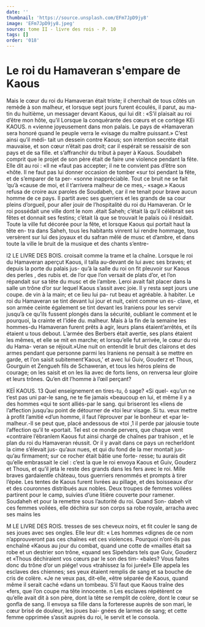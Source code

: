 ```yaml
---
date: ''
thumbnail: 'https://source.unsplash.com/EFm7JpD9jy8'
image: 'EFm7JpD9jy8.jpeg'
source: tome II - livre des rois - P. 10
tags: []
order: '018'
---
```


# Le roi du Hamaveran s'empare de Kaous

Mais le cœur du roi du Hamaveran était triste; il cherchait de tous côtés un remède à son malheur,
et lorsque sept jours furent écoulés, il parut, au ma-
tin du huitième, un messager devant Kaous, qui lui dit : «S’il plaisait au roi d’être mon hôte, qu’il
Lorsque la conquérante des cœurs et ce cortége
KEi KAOUS. n «vienne joyeusement dans mon palais. Le pays de
«Hamaveran sera honoré quand le peuple verra le «visage du maître puissant.» C’est ainsi qu’il médi-
tait un dessein contre Kaous; son intention secrète était mauvaise, et son cœur n’était pas droit; car il
espérait se ressaisir de son pays et de sa fille. et s’affranchir du tribut à payer à Kaous. Soudabeh comprit que le projet de son père était de faire une violence pendant la fête. Elle dit au roi : «Il ne «faut pas accepter; il ne te convient pas d’être son «hôte. Il ne faut pas lui donner occasion de tomber «sur toi pendant la fête, et de s’emparer de ta per- «sonne inappréciable. Tout ce bruit ne se fait ’qu’à
«cause de moi, et il t’arrivera malheur de ce mes,- «sage.»
Kaous refusa de croire aux paroles de Soudabeh, car il ne tenait pour brave aucun homme de ce pays. Il partit avec ses guerriers et les grands de sa cour pleins d’orgueil, pour aller jouir de l’hospitalité du
roi du Hamaveran. Or le roi possédait une ville dont
le nom .était Saheh; c’était là qu’il célébrait ses fêtes
et donnait ses festins; c’était là que se trouvait le
palais où il résidait. Toute la ville fut décorée pour
la fête, et lorsque Kaous qui portait haut la tête en- tra dans Saheh, tous les habitants vinrent lui rendre hommage, tous versèrent sur lui des joyaux et du safran mêlé de musc et d’ambre, et dans toute la
ville le bruit de la musique et des chants s’entre-

l2 LE LIVRE DES BOIS.
croisait comme la trame et la chaîne. Lorsque le roi du Hamaveran aperçut Kaous, il talla au-devant de lui avec ses braves; et depuis la porte du palais jus- qu’à la salle du roi on fit pleuvoir sur Kaous des perles , des rubis et. de l’or que l’on versait de plats
d’or, et l’on répandait sur sa tête du musc et de
l’ambre. Leroi avait fait placer dans la salle un trône
d’or sur lequel Kaous s’assit avec joie. Il y resta sept
jours une coupe. de vin à la main; et ce lieu lui pa-
rut beau et agréable. à habiter. Le roi du Hamaveran
se tint devant lui jour et nuit, ceint comme un es- clave, et son armée ceinte également se tint devant
les Iraniens pour les servir jusqu’à ce qu’ils fussent
plongés dans la sécurité, oubliant le comment et le pourquoi, la crainte et l’idée du. malheur. Mais à la
fin de la semaine les hommes-du Hamaveran furent prêts à agir, leurs plans étaient’arrêtés, et ils étaient
u tous debout. L’armée des Berbers était avertie, ses
plans étaient les mêmes, et elle se mit en marche;
et lorsqu’elle fut arrivée, le cœur du roi du Hama-
veran se réjouit.»Une nuit on entendit le bruit des clairons et des armes pendant que personne parmi les Iraniens ne pensait à se mettre en garde, et l’on
saisit subitement’Kaous,’ et avec lui Guiv, Gouderz et Thous, Gourguin et Zengueh fils de Schaweran, et tous les héros pleins de courage; on les saisit et on les lia avec de forts liens, on renversa leur gloire et leurs trônes. Qu’en dit l’homme à l’œil perçant?

KEÏ KAOUS. 13 Quel enseignement en tires-tu, ô sage? «Si quel-
«qu’un ne t’est pas uni par-le sang, ne te fie jamais
«beaucoup en lui, et même il y a des hommes «qui te sont alliés-par le sang. qui briseront les «liens de l’affection jusqu’au point de détourner de
«toi leur visage. Si tu. veux mettre à profit l’amitié «d’un homme, il faut l’éprouver par le bonheur et
«par le-malheur.-ll se peut que, placé andessous de «toi ,1 il perde par jalousie toute l’affection qu’il te
«portait. Tel est ce monde pervers, que chaque vent «contraire l’ébranlem
Kaous fut ainsi chargé de chaînes par trahison ,
et le plan du roi du Hamaveran réussit. Or il y avait dans ce pays un recherldont la cime s’élevait jus- qu’aux nues, et qui du fond de la mer montait jus- qu’au firmament; sur ce rocher était bâtie une forte-
resse; tu aurais dit qu’elle embrassait le ciel : c’est
la que le roi envoya Kaous et Guiv, Gouderz et Thous, et qu’il jeta le reste des grands dans les fers avec le roi. Mille braves gardaientle château, tous guerriers renommés et prompts à tirer l’épée. Les tentes de
Kaous furent livrées au pillage, et des boisseaux d’or
et des couronnes distribués aux nobles. Deux troupes de femmes voilées partirent pour le camp, suivies d’une litière couverte pour ramener. Soudaheh et
pour la remettre sous l’autorité du roi. Quand Son-
dabeh vit ces femmes voilées, elle déchira sur son corps sa robe royale, arracha avec ses mains les

M LE LIVRE DES ROIS.
tresses de ses cheveux noirs, et fit couler le sang de ses joues avec ses ongles. Elle leur dit: « Les hommes «dignes de ce nom n’approuveront pas ces chaînes
«et ces violences. Pourquoi n’ont-ils pas enchaîné
«Kaous au jour du combat, quand une cotte de «mailles était sa robe et un destrier son trône, «quand ses Sipehdars tels que Guiv, Gouderz et «Thous déchiraient vos cœurs par le son des tim- «bales? Vous faites donc du trône d’or un piége! vous «trahissez la foi jurée!» Elle appela les esclaves des
chiennes; ses yeux étaient remplis de sang et sa bouche de cris de colère. «Je ne veux pas, dit-elle, «être séparée de Kaous, quand même il serait caché
«dans un tombeau. S’il faut que Kaous traîne des «fers, que l’on coupe ma tête innocente. n Les esclaves répétèrent ce qu’elle avait dit à son père, dont la
tête se remplit de colère, dont le cœur se gonfla de sang. Il envoya sa fille dans la forteresse auprès de son mari, le cœur brisé de douleur, les joues bai- gnées de larmes de sang; et cette femme opprimée s’assit auprès du roi, le servit et le consola.
